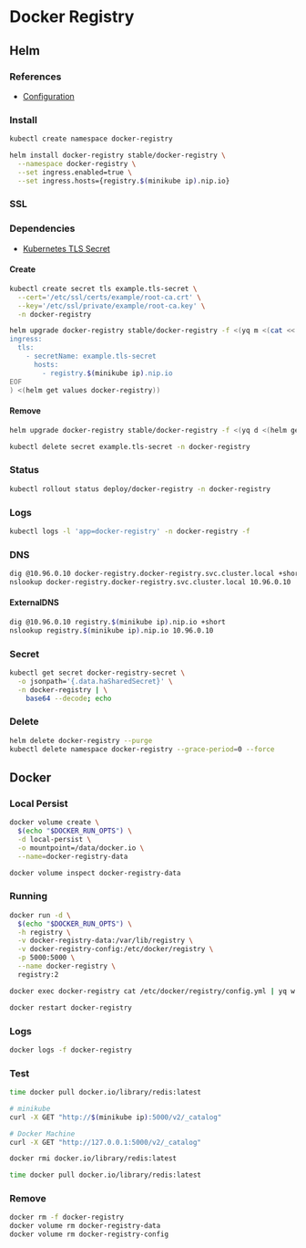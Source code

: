 # Docker Registry

## Helm

### References

- [Configuration](https://github.com/helm/charts/tree/master/stable/docker-registry#configuration)

### Install

```sh
kubectl create namespace docker-registry
```

```sh
helm install docker-registry stable/docker-registry \
  --namespace docker-registry \
  --set ingress.enabled=true \
  --set ingress.hosts={registry.$(minikube ip).nip.io}
```

### SSL

### Dependencies

- [Kubernetes TLS Secret](/k8s-tls-secret.md)

#### Create

```sh
kubectl create secret tls example.tls-secret \
  --cert='/etc/ssl/certs/example/root-ca.crt' \
  --key='/etc/ssl/private/example/root-ca.key' \
  -n docker-registry
```

```sh
helm upgrade docker-registry stable/docker-registry -f <(yq m <(cat << EOF
ingress:
  tls:
    - secretName: example.tls-secret
      hosts:
        - registry.$(minikube ip).nip.io
EOF
) <(helm get values docker-registry))
```

#### Remove

```sh
helm upgrade docker-registry stable/docker-registry -f <(yq d <(helm get values docker-registry) ingress.tls)

kubectl delete secret example.tls-secret -n docker-registry
```

### Status

```sh
kubectl rollout status deploy/docker-registry -n docker-registry
```

### Logs

```sh
kubectl logs -l 'app=docker-registry' -n docker-registry -f
```

### DNS

```sh
dig @10.96.0.10 docker-registry.docker-registry.svc.cluster.local +short
nslookup docker-registry.docker-registry.svc.cluster.local 10.96.0.10
```

#### ExternalDNS

```sh
dig @10.96.0.10 registry.$(minikube ip).nip.io +short
nslookup registry.$(minikube ip).nip.io 10.96.0.10
```

### Secret

```sh
kubectl get secret docker-registry-secret \
  -o jsonpath='{.data.haSharedSecret}' \
  -n docker-registry | \
    base64 --decode; echo
```

### Delete

```sh
helm delete docker-registry --purge
kubectl delete namespace docker-registry --grace-period=0 --force
```

## Docker

### Local Persist

```sh
docker volume create \
  $(echo "$DOCKER_RUN_OPTS") \
  -d local-persist \
  -o mountpoint=/data/docker.io \
  --name=docker-registry-data
```

```sh
docker volume inspect docker-registry-data
```

<!--
#### Local NFS

```sh
docker volume create \
  --driver local \
  --opt type=nfs \
  --opt o=nfsvers=3,addr=$(ip route get 1 | awk '{print $NF;exit}'),rw \
  --opt device=:$HOME/Example \
  docker-registry-data
```

```sh
sudo tee -a /etc/exports <<< "/Volumes/NAS -alldirs -mapall=$(id -u):$(id -g) localhost"
sudo tee -a /etc/exports <<< "/Volumes/NAS *(rw,sync,all_squash,anonuid=0,anongid=0)"
sudo tee -a /etc/exports <<< "/Volumes/NAS *(rw,sync,no_root_squash,insecure)"
```

```sh
# Darwin
sudo nfsd restart

# Linux
sudo systemctl restart nfs
```

```sh
docker volume inspect docker-registry-data
``` -->

### Running

```sh
docker run -d \
  $(echo "$DOCKER_RUN_OPTS") \
  -h registry \
  -v docker-registry-data:/var/lib/registry \
  -v docker-registry-config:/etc/docker/registry \
  -p 5000:5000 \
  --name docker-registry \
  registry:2
```

```sh
docker exec docker-registry cat /etc/docker/registry/config.yml | yq w - proxy.remoteurl 'https://registry-1.docker.io' | docker exec -i docker-registry /bin/sh -c 'cat > /etc/docker/registry/config.yml'
```

```sh
docker restart docker-registry
```

### Logs

```sh
docker logs -f docker-registry
```

### Test

```sh
time docker pull docker.io/library/redis:latest
```

```sh
# minikube
curl -X GET "http://$(minikube ip):5000/v2/_catalog"

# Docker Machine
curl -X GET "http://127.0.0.1:5000/v2/_catalog"
```

```sh
docker rmi docker.io/library/redis:latest
```

```sh
time docker pull docker.io/library/redis:latest
```

### Remove

```sh
docker rm -f docker-registry
docker volume rm docker-registry-data
docker volume rm docker-registry-config
```
